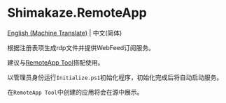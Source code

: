 # Shimakaze.RemoteApp
[English (Machine Translate)](.\ReadMe.md) | 中文(简体)

根据注册表项生成rdp文件并提供WebFeed订阅服务。

建议与[RemoteApp Tool](https://github.com/kimmknight/remoteapptool)搭配使用。

以管理员身份运行`Initialize.ps1`初始化程序，初始化完成后将自动启动服务。

在`RemoteApp Tool`中创建的应用将会在源中展示。
